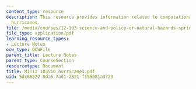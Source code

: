 ```yaml
---
content_type: resource
description: This resource provides information related to computational models of
  hurricanes.
file: /media/courses/12-103-science-and-policy-of-natural-hazards-spring-2010/5dc665228da57ad12821f195681a3723_MIT12_103S10_hurricane3.pdf
file_type: application/pdf
learning_resource_types:
- Lecture Notes
ocw_type: OCWFile
parent_title: Lecture Notes
parent_type: CourseSection
resourcetype: Document
title: MIT12_103S10_hurricane3.pdf
uid: 5dc66522-8da5-7ad1-2821-f195681a3723
---
```

